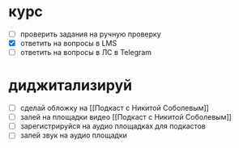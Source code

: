 # курс
- [ ] проверить задания на ручную проверку
- [x] ответить на вопросы в LMS
- [ ] ответить на вопросы в ЛС в Telegram

# диджитализируй
- [ ] сделай обложку на [[Подкаст с Никитой Соболевым]]
- [ ] залей на площадки видео [[Подкаст с Никитой Соболевым]]
- [ ] зарегистрируйся на аудио площадках для подкастов
- [ ] залей звук на аудио площадки